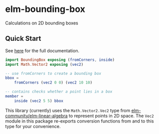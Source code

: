 # elm-bounding-box 

Calculations on 2D bounding boxes 


## Quick Start 

See [here](http://package.elm-lang.org/packages/folkertdev/elm-bounding-box/latest) for the full documentation.

```elm
import BoundingBox exposing (fromCorners, inside)
import Math.Vector2 exposing (vec2)

-- use fromCorners to create a bounding box
bbox = 
    fromCorners (vec2 0 0) (vec2 10 10) 

-- contains checks whether a point lies in a box
member = 
    inside (vec2 5 5) bbox
```

This library (currently) uses the `Math.Vector2.Vec2` type from [elm-community/elm-linear-algebra](http://package.elm-lang.org/packages/elm-community/elm-linear-algebra/latest) to
represent points in 2D space. The `Vec2` module in this package re-exports conversion functions from and to this type for your convenience.

